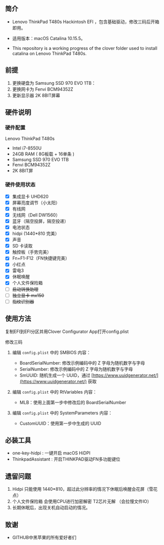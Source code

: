 
## 简介

- Lenovo ThinkPad T480s Hackintosh EFI ，包含基础驱动，修改三码后开箱即用。
- 适用版本：macOS Catalina 10.15.5。

- This repository is a working progress of the clover folder used to install catalina on Lenovo ThinkPad T480s.

## 前提

1. 更换硬盘为 Samsung SSD 970 EVO 1TB：
2. 更换网卡为 Fenvi BCM94352Z
3. 更新显示器 2K 8BIT屏幕

## 硬件说明

### 硬件配置

Lenovo ThinkPad T480s

- Intel i7-8550U
- 24GB RAM ( 8G板载 + 16单条 )
- Samsung SSD 970 EVO 1TB
- Fenvi BCM94352Z
- 2K 8BIT屏

### 硬件使用状态

* [x] 集成显卡 UHD620
* [x] 屏幕亮度调节（小太阳）
* [x] 有线网
* [x] 无线网（Dell DW1560）
* [x] 蓝牙（隔空投屏，隔空投递）
* [x] 电池状态 
* [x] hidpi (1440*810 完美）
* [x] 声音
* [x] SD 卡读取
* [x] 触控板（手势完美）
* [x] Fn+F1-F12（FN快捷键完美）
* [x] 小红点
* [x] 雷电3
* [x] 休眠唤醒
* [x] 个人文件保险箱
* [ ] ~~启动转换助理~~
* [ ] ~~独立显卡 mx150~~
* [ ] ~~指纹识别器~~

## 使用方法

复制EFI到EFI分区并用Clover Configurator App打开config.plist 

修改三码

1. 编辑 `config.plist` 中的 SMBIOS 内容：
    - BoardSerialNumber: 修改示例编码中的 Z 字母为随机数字与字母
    - SerialNumber: 修改示例编码中的 Z 字母为随机数字与字母
    - SmUUID: 随机生成一个 UUID，通过 [https://www.uuidgenerator.net/](https://www.uuidgenerator.net/) 获取

2. 编辑 `config.plist` 中的 RtVariables 内容：

    - MLB：使用上面第一步中修改后的 BoardSerialNumber

3. 编辑 `config.plist` 中的 SystemParameters 内容：
    - CustomUUID：使用第一步中生成的 UUID

## 必装工具

- one-key-hidpi : 一键开启 macOS HiDPI
- ThinkpadAssistant : 开启THINKPAD驱动FN多功能键位

## 遗留问题

1. Hidpi 只能使用 1440*810，超过此分辨率的情况下休眠后唤醒会花屏（雪花点）
2. 个人文件保险箱 会使用CPU进行加密解密 T2芯片无解 （会拉慢文件IO）
3. 长期休眠后，出现关机自动启动的情况。

## 致谢

- GITHUB中黑苹果的所有爱好者们
